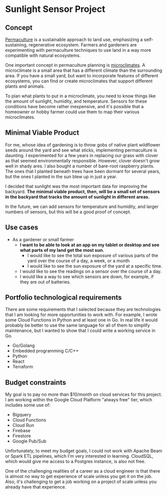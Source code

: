 # Sunlight Sensor Project

## Concept
[Permaculture](https://en.wikipedia.org/wiki/Permaculture) is a sustainable approach to land use, emphasizing a self-sustaining, regenerative ecosystem.  Farmers and 
gardeners are experimenting with permaculture techniques to use land in a way more compatible with natural ecosystems.

One important concept in permaculture planning is [microclimates](https://en.wikipedia.org/wiki/Microclimate).  A microclimate is a small area that has a different climate than the surrounding area. 
If you have a small yard, but want to incorporate features of different
ecosystems, you can find or create microclimates that support different plants and animals.  

To plan what plants to put in a microclimate, you need to know things like the amount of sunlight, humidity, and temperature. 
Sensors for these conditions have become rather inexpensive, and it's possible that a homeowner or 
hobby farmer could use them to map their various microclimates.

## Minimal Viable Product
For me, whose idea of gardening is to throw gobs of native plant wildflower seeds around the yard and see what sticks, 
implementing permaculture is daunting.  I experimented for a few years in replacing our grass with clover as that seemed environmentally responsible.
However, clover doesn't grow well in shady ares.  I also bought a number of bare-root raspberry plants.  The ones that I planted beneath trees have been dormant for several years, but the ones I planted in the sun blew up in just a year.  

I decided that sunlight was the most important data for improving the backyard.  **The minimal viable product, then, will be a small set of 
sensors in the backyard that tracks the amount of sunlight in different areas.**

In the future, we can add sensors for temperature and humidity, and larger numbers of sensors, but this will be a good proof of concept.

## Use cases
- As a gardener or small farmer 
  - **I want to be able to look at an app on my tablet or desktop and see what parts of my land get the most sun.**
    - I would like to see the total sun exposure of various parts of the yard over the course of a day, a week, or a month
    - I would like to see the sun exposure of the yard at a specific time.
  - I would like to see the readings on a sensor over the course of a day.
  - I would like a way to see which sensors are down, for example, if they are out of batteries.


## Portfolio technological requirements
There are some requirements that I selected because they are technologies that I am looking for more opportunities to work with.
For example, I wrote some Cloud Functions in Python and at least one in Go.  In real life it would probably be better to use the same 
language for all of them to simplify maintenance, but I wanted to show that I could write a working service in Go.
- Go/Golang
- Embedded programming C/C++
- Python
- React
- Terraform

## Budget constraints
My goal is to pay no more than $10/month on cloud services for this project.  I am working within the Google Cloud Platform "always free" tier, which includes some use of:
- Bigquery
- Cloud Functions
- Cloud Run
- Firebase
- Firestore
- Google Pub/Sub

Unfortunately, to meet my budget goals, I could not work with Apache Beam or Spark ETL pipelines, which I'm very interested in learning.
CloudSQL, which would give me access to a Postgres instance, is also not free.

One of the challenging realities of a career as a cloud engineer is that there is almost no way to get experience of scale unless you get it on 
the job.  Also, it's challenging to get a job working on a project of scale unless you already have that experience.

